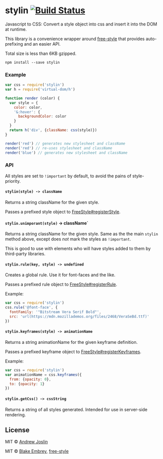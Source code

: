 # stylin [![Build Status](https://travis-ci.org/ajoslin/stylin.svg?branch=master)](https://travis-ci.org/ajoslin/stylin)

Javascript to CSS: Convert a style object into css and insert it into the DOM at runtime.

This library is a convenience wrapper around [free-style](https://github.com/blakeembrey/free-style) that provides auto-prefixing and an easier API.

Total size is less than 6KB gzipped.

```
npm install --save stylin
```

### Example

```js
var css = require('stylin')
var h = require('virtual-dom/h')

function render (color) {
  var style = {
    color: color,
    '&:hover': {
      backgroundColor: color
    }
  }
  return h('div', {className: css(style)})
}

render('red') // generates new stylesheet and className
render('red') // re-uses stylesheet and className
render('blue') // generates new stylesheet and className
```

### API

All styles are set to `!important` by default, to avoid the pains of style-priority.

#### `stylin(style) -> className`

Returns a string className for the given style.

Passes a prefixed style object to [FreeStyle#registerStyle](https://github.com/blakeembrey/free-style#styles).

#### `stylin.unimporant(style)` -> className`

Returns a string className for the given style. Same as the the main `stylin` method above, except does *not* mark the styles as `!important`.

This is good to use with elements who will have styles added to them by third-party libraries.

#### `stylin.rule(key, style) -> undefined`

Creates a global rule. Use it for font-faces and the like.

Passes a prefixed rule object to [FreeStyle#registerRule](https://github.com/blakeembrey/free-style#rules).

Example:

```js
var css = require('stylin')
css.rule('@font-face', {
  fontFamily: '"Bitstream Vera Serif Bold"',
  src: 'url(https://mdn.mozillademos.org/files/2468/VeraSeBd.ttf)'
})
```

#### `stylin.keyframes(style) -> animationName`

Returns a string animationName for the given keyframe definition.

Passes a prefixed keyframe object to [FreeStyle#registerKeyframes](https://github.com/blakeembrey/free-style#keyframes).

Example:

```js
var css = require('stylin')
var animationName = css.keyframes({
  from: {opacity: 0},
  to: {opacity: 1}
})
```

#### `stylin.getCss() -> cssString`

Returns a string of all styles generated. Intended for use in server-side rendering.

## License

MIT © [Andrew Joslin](http://ajoslin.com)

MIT © [Blake Embrey](http://blakeembrey.me), [free-style](https://github.com/blakeembrey/free-style)
